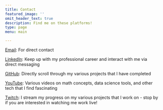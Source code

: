 ```yaml
---
title: Contact
featured_image: ''
omit_header_text: true
description: Find me on these platforms!
type: page
menu: main

---
```



[Email](tbushnell11@gmail.com): For direct contact

[LinkedIn](https://www.linkedin.com/in/trevor-bushnell-737546229/): Keep up with my professional career and interact with me via direct messaging

[GitHub](https://www.github.com/TrevorBushnell): Directly scroll through my various projects that I have completed

[YouTube](https://www.youtube.com/channel/UC2G7S_EuUryTVKe1C5VXCdQ): Various videos on math concepts, data science tools, and other tech that I find fascinating

[Twitch](https://twitch.tv/trevorbushnell): I stream my progress on my various projects that I work on - stop by if you are interested in watching me work live!

